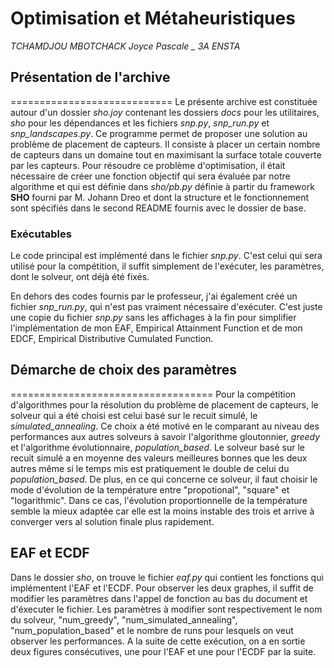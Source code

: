 # Optimisation et Métaheuristiques
*TCHAMDJOU MBOTCHACK Joyce Pascale _ 3A ENSTA*


## Présentation de l'archive
============================
Le présente archive est constituée autour d'un dossier _sho.joy_ contenant les dossiers _docs_ pour les utilitaires, _sho_ pour les dépendances et les fichiers _snp.py_, _snp_run.py_ et _snp_landscapes.py_.
Ce programme permet de proposer une solution au problème de placement de capteurs. Il consiste à placer un certain nombre de capteurs dans un domaine tout en maximisant la surface totale couverte par les capteurs. Pour résoudre ce problème d'optimisation, il était nécessaire de créer une fonction objectif qui sera évaluée par notre algorithme et qui est définie dans _sho/pb.py_ définie à partir du framework **SHO** fourni par M. Johann Dreo et dont la structure et le fonctionnement sont spécifiés dans le second README fournis avec le dossier de base.

### Exécutables
Le code principal est implémenté dans le fichier *snp.py*. C'est celui qui sera utilisé pour la compétition, il suffit simplement de l'exécuter, les paramètres, dont le solveur, ont déjà été fixés.

En dehors des codes fournis par le professeur, j'ai également créé un fichier *snp\_run.py*, qui n'est pas vraiment nécessaire d'exécuter. C'est juste une copie du fichier *snp.py* sans les affichages à la fin pour simplifier l'implémentation de mon EAF, Empirical Attainment Function et de mon EDCF, Empirical Distributive Cumulated Function.

## Démarche de choix des paramètres 
===================================
Pour la compétition d'algorithmes pour la résolution du problème de placement de capteurs, le solveur qui a été choisi est celui basé sur le recuit simulé, le *simulated_annealing*. 
Ce choix a été motivé en le comparant au niveau des performances aux autres solveurs à savoir l'algorithme gloutonnier, *greedy* et l'algorithme évolutionnaire, *population_based*. Le solveur basé sur le recuit simulé a en moyenne des valeurs meilleures bonnes que les deux autres même si le temps mis est pratiquement le double de celui du *population_based*. De plus, en ce qui concerne ce solveur, il faut choisir le mode d'évolution de la température entre "propotional", "square" et "logarithmic". Dans ce cas, l'évolution proportionnelle de la température semble la mieux adaptée car elle est la moins instable des trois et arrive à converger vers al solution finale plus rapidement.

## EAF et ECDF
Dans le dossier *sho*, on trouve le fichier *eaf.py* qui contient les fonctions qui implémentent l'EAF et l'ECDF. Pour observer les deux graphes, il suffit de modifier les paramètres dans l'appel de fonction au bas du document et d'éxecuter le fichier. Les paramètres à modifier sont respectivement le nom du solveur, "num\_greedy", "num\_simulated\_annealing", "num\_population\_based" et le nombre de runs pour lesquels on veut observer les performances. 
A la suite de cette exécution, on a en sortie deux figures consécutives, une pour l'EAF et une pour l'ECDF par la suite.





